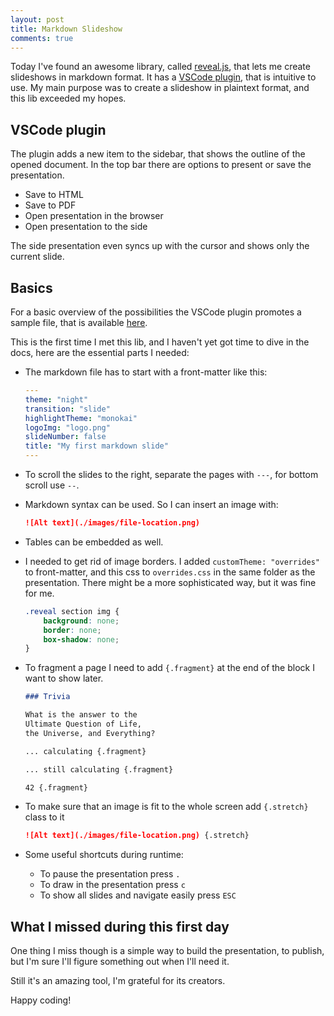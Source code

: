 ```yaml
---
layout: post
title: Markdown Slideshow
comments: true
---
```


Today I've found an awesome library, called
[reveal.js](https://github.com/hakimel/reveal.js),
that lets me create slideshows in markdown format.
It has a
[VSCode plugin](https://marketplace.visualstudio.com/items?itemName=evilz.vscode-reveal),
that is intuitive to use.
My main purpose was to create a slideshow in plaintext format, and this lib exceeded my hopes.

## VSCode plugin

The plugin adds a new item to the sidebar, that shows the outline of the opened document.
In the top bar there are options to present or save the presentation.

* Save to HTML
* Save to PDF
* Open presentation in the browser
* Open presentation to the side

The side presentation even syncs up with the cursor and shows only the current slide.

## Basics

For a basic overview of the possibilities the VSCode plugin promotes a sample file, that is available
[here](https://raw.githubusercontent.com/evilz/vscode-reveal/master/sample.md).

This is the first time I met this lib, and I haven't yet got time to dive in the docs,
here are the essential parts I needed:

* The markdown file has to start with a front-matter like this:

    ```yml
    ---
    theme: "night"
    transition: "slide"
    highlightTheme: "monokai"
    logoImg: "logo.png"
    slideNumber: false
    title: "My first markdown slide"
    ---
    ```

* To scroll the slides to the right, separate the pages with `---`, for bottom scroll use `--`.
* Markdown syntax can be used. So I can insert an image with:

    ```md
    ![Alt text](./images/file-location.png)
    ```

* Tables can be embedded as well.
* I needed to get rid of image borders. I added `customTheme: "overrides"` to front-matter,
and this css to `overrides.css` in the same folder as the presentation.
There might be a more sophisticated way, but it was fine for me.

    ```css
    .reveal section img {
        background: none;
        border: none;
        box-shadow: none;
    }
    ```

* To fragment a page I need to add `{.fragment}` at the end of the block I want to show later.

    ```md
    ### Trivia

    What is the answer to the
    Ultimate Question of Life,
    the Universe, and Everything?

    ... calculating {.fragment}

    ... still calculating {.fragment}

    42 {.fragment}
    ```

* To make sure that an image is fit to the whole screen add `{.stretch}` class to it

    ```md
    ![Alt text](./images/file-location.png) {.stretch}
    ```

* Some useful shortcuts during runtime:
  * To pause the presentation press `.`
  * To draw in the presentation press `c`
  * To show all slides and navigate easily press `ESC`

## What I missed during this first day

One thing I miss though is a simple way to build the presentation, to publish,
but I'm sure I'll figure something out when I'll need it.

Still it's an amazing tool, I'm grateful for its creators.

Happy coding!
